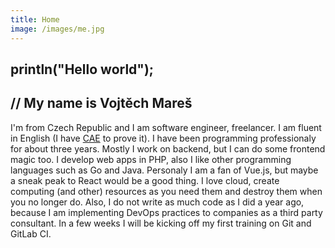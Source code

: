 ```yaml
---
title: Home
image: /images/me.jpg
---
```

## println("Hello world");

## // My name is Vojtěch Mareš

I'm from Czech Republic and I am software engineer, freelancer. I am fluent in English (I have [CAE](https://www.cambridgeenglish.org/exams-and-tests/advanced/) to prove it). I have been programming professionaly for about three years. Mostly I work on backend, but I can do some frontend magic too. I develop web apps in PHP, also I like other programming languages such as Go and Java. Personaly I am a fan of Vue.js, but maybe a sneak peak to React would be a good thing. I love cloud, create computing (and other) resources as you need them and destroy them when you no longer do. Also, I do not write as much code as I did a year ago, because I am implementing DevOps practices to companies as a third party consultant. In a few weeks I will be kicking off my first training on Git and GitLab CI.